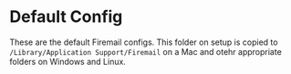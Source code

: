 # Default Config

These are the default Firemail configs. This folder on setup is copied to
`/Library/Application Support/Firemail` on a Mac and otehr appropriate folders
on Windows and Linux.

